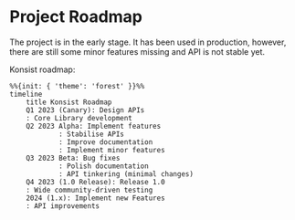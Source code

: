 # Project Roadmap

The project is in the early stage. It has been used in production, however, there are still some minor features missing and API is not stable yet.

Konsist roadmap:

```mermaid
%%{init: { 'theme': 'forest' }}%%
timeline
    title Konsist Roadmap
    Q1 2023 (Canary): Design APIs
    : Core Library development
    Q2 2023 Alpha: Implement features
            : Stabilise APIs
            : Improve documentation
            : Implement minor features
    Q3 2023 Beta: Bug fixes
            : Polish documentation
            : API tinkering (minimal changes)
    Q4 2023 (1.0 Release): Release 1.0
    : Wide community-driven testing
    2024 (1.x): Implement new Features
    : API improvements 
```
